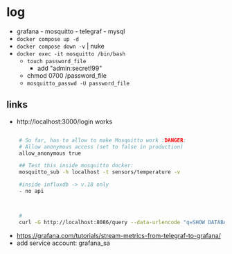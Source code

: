 # log
- grafana - mosquitto - telegraf - mysql
- `docker compose up -d`
- `docker compose down -v` | nuke      
- `docker exec -it mosquitto /bin/bash`
    - `touch password_file`
        - add "admin:secret!99"
    - chmod 0700 /password_file
    - `mosquitto_passwd -U password_file`

## links
- http://localhost:3000/login works
```sh

    # So far, has to allow to make Mosquitto work :DANGER:
    # Allow anonymous access (set to false in production)
    allow_anonymous true

    ## Test this inside mosquitto docker:
    mosquitto_sub -h localhost -t sensors/temperature -v

    #inside influxdb -> v.18 only
    - no api



    # 
    curl -G http://localhost:8086/query --data-urlencode "q=SHOW DATABASES"

```
- https://grafana.com/tutorials/stream-metrics-from-telegraf-to-grafana/
- add service account: grafana_sa


